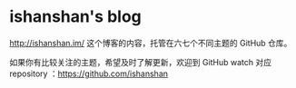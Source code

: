 


# ishanshan's blog

http://ishanshan.im/ 这个博客的内容，托管在六七个不同主题的 GitHub 仓库。

如果你有比较关注的主题，希望及时了解更新，欢迎到 GitHub watch 对应 repository ：https://github.com/ishanshan